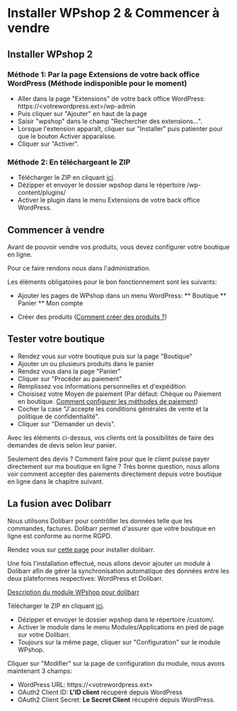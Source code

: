 # Installer WPshop 2 & Commencer à vendre

## Installer WPshop 2

### Méthode 1: Par la page Extensions de votre back office WordPress (Méthode indisponible pour le moment)

* Aller dans la page "Extensions" de votre back office WordPress: https://<votrewordpress.ext>/wp-admin
* Puis cliquer sur "Ajouter" en haut de la page
* Saisir "wpshop" dans le champ "Rechercher des extensions...".
* Lorsque l'extension apparaît, cliquer sur "Installer" puis patienter pour que le bouton Activer apparaîsse.
* Cliquer sur "Activer".

### Méthode 2: En téléchargeant le ZIP

* Télécharger le ZIP en cliquant [ici](https://github.com/Eoxia/wpshop/archive/2.0.0.zip).
* Dézipper et envoyer le dossier wpshop dans le répertoire /wp-content/plugins/
* Activer le plugin dans le menu Extensions de votre back office WordPress.

## Commencer à vendre

Avant de pouvoir vendre vos produits, vous devez configurer votre boutique en ligne.

Pour ce faire rendons nous dans l'administration.

Les éléments obligatoires pour le bon fonctionnement sont les suivants:

* Ajouter les pages de WPshop dans un menu WordPress:
** Boutique
** Panier
** Mon compte

* Créer des produits ([Comment créer des produits ?](https://github.com/Eoxia/wpshop-docs/blob/master/pages/product.md))

## Tester votre boutique

* Rendez vous sur votre boutique puis sur la page "Boutique"
* Ajouter un ou plusieurs produits dans le panier
* Rendez vous dans la page "Panier"
* Cliquer sur "Procéder au paiement"
* Remplissez vos informations personnelles et d'expédition
* Choisisez votre Moyen de paiement (Par défaut: Chèque ou Paiement en boutique. [Comment configurer les méthodes de paiement](https://github.com/Eoxia/wpshop-docs/blob/master/pages/configure.md))
* Cocher la case "J'accepte les conditions générales de vente et la politique de confidentialité".
* Cliquer sur "Demander un devis".

Avec les éléments ci-dessus, vos clients ont la possibilités de faire des demandes de devis selon leur panier.

Seulement des devis ? Comment faire pour que le client puisse payer directement sur ma boutique en ligne ? 
Très bonne question, nous allons voir comment accepter des paiements directement depuis votre boutique en ligne dans le chapitre suivant.

## La fusion avec Dolibarr

Nous utilisons Dolibarr pour contrôller les données telle que les commandes, factures.
Dolibarr permet d'assurer que votre boutique en ligne est conforme au norme RGPD.

Rendez vous sur [cette page](https://www.dolibarr.fr/) pour installer dolibarr.

Une fois l'installation effectué, nous allons devoir ajouter un module à Dolibarr afin de gérer la synchronisation automatique des données entre les deux plateformes respectives: WordPress et Dolibarr.

[Description du module WPshop pour dolibarr](https://github.com/Eoxia/wpshop-docs/blob/master/pages/dolibarr/module-wpshop.md)

Télécharger le ZIP en cliquant [ici](https://github.com/Eoxia/doli-wpshop/archive/master.zip).
* Dézipper et envoyer le dossier wpshop dans le répertoire /custom/.	
* Activer le module dans le menu Modules/Applications en pied de page sur votre Dolibarr.	
* Toujours sur la même page, cliquer sur "Configuration" sur le module WPshop.

Cliquer sur "Modifier" sur la page de configuration du module, nous avons maintenant 3 champs:

* WordPress URL: https://<votrewordpress.ext>
* OAuth2 Client ID: **L'ID client** récupéré depuis WordPress
* OAuth2 Client Secret: **Le Secret Client** récupéré depuis WordPress.


